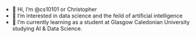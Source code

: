- 👋 Hi, I’m @cs10101 or Christopher
- 👀 I’m interested in data science and the feild of artificial intelligence
- 🌱 I’m currently learning as a student at Glasgow Caledonian University studying AI & Data Science.

<!---
cs10101/cs10101 is a ✨ special ✨ repository because its `README.md` (this file) appears on your GitHub profile.
You can click the Preview link to take a look at your changes.
--->
